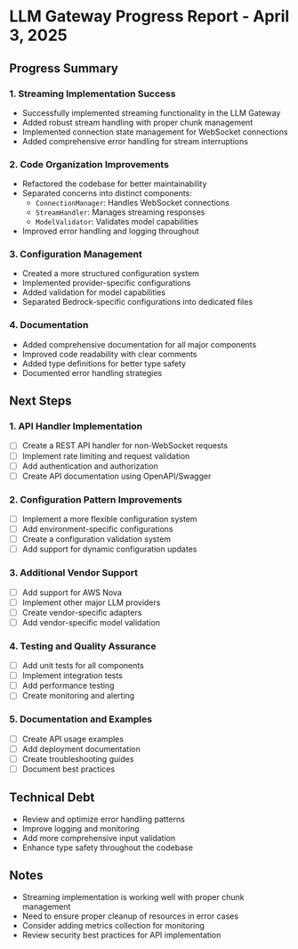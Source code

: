 # LLM Gateway Progress Report - April 3, 2025

## Progress Summary

### 1. Streaming Implementation Success
- Successfully implemented streaming functionality in the LLM Gateway
- Added robust stream handling with proper chunk management
- Implemented connection state management for WebSocket connections
- Added comprehensive error handling for stream interruptions

### 2. Code Organization Improvements
- Refactored the codebase for better maintainability
- Separated concerns into distinct components:
  - `ConnectionManager`: Handles WebSocket connections
  - `StreamHandler`: Manages streaming responses
  - `ModelValidator`: Validates model capabilities
- Improved error handling and logging throughout

### 3. Configuration Management
- Created a more structured configuration system
- Implemented provider-specific configurations
- Added validation for model capabilities
- Separated Bedrock-specific configurations into dedicated files

### 4. Documentation
- Added comprehensive documentation for all major components
- Improved code readability with clear comments
- Added type definitions for better type safety
- Documented error handling strategies

## Next Steps

### 1. API Handler Implementation
- [ ] Create a REST API handler for non-WebSocket requests
- [ ] Implement rate limiting and request validation
- [ ] Add authentication and authorization
- [ ] Create API documentation using OpenAPI/Swagger

### 2. Configuration Pattern Improvements
- [ ] Implement a more flexible configuration system
- [ ] Add environment-specific configurations
- [ ] Create a configuration validation system
- [ ] Add support for dynamic configuration updates

### 3. Additional Vendor Support
- [ ] Add support for AWS Nova
- [ ] Implement other major LLM providers
- [ ] Create vendor-specific adapters
- [ ] Add vendor-specific model validation

### 4. Testing and Quality Assurance
- [ ] Add unit tests for all components
- [ ] Implement integration tests
- [ ] Add performance testing
- [ ] Create monitoring and alerting

### 5. Documentation and Examples
- [ ] Create API usage examples
- [ ] Add deployment documentation
- [ ] Create troubleshooting guides
- [ ] Document best practices

## Technical Debt
- Review and optimize error handling patterns
- Improve logging and monitoring
- Add more comprehensive input validation
- Enhance type safety throughout the codebase

## Notes
- Streaming implementation is working well with proper chunk management
- Need to ensure proper cleanup of resources in error cases
- Consider adding metrics collection for monitoring
- Review security best practices for API implementation
